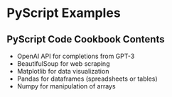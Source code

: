# PyScript Examples

## PyScript Code Cookbook Contents
* OpenAI API for completions from GPT-3
* BeautifulSoup for web scraping
* Matplotlib for data visualization
* Pandas for dataframes (spreadsheets or tables)
* Numpy for manipulation of arrays